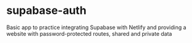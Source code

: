 # supabase-auth
Basic app to practice integrating Supabase with Netlify and providing a website with password-protected routes, shared and private data
